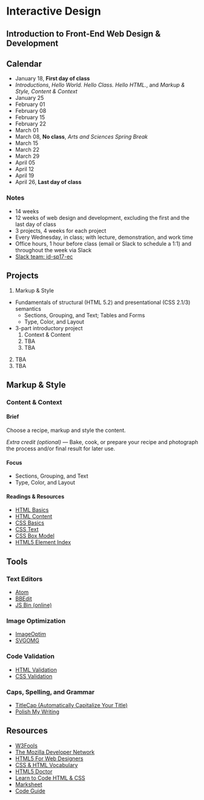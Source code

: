 # Interactive Design
## Introduction to Front-End Web Design & Development

## Calendar

- January 18, **First day of class**
 - *Introductions*, *Hello World. Hello Class. Hello HTML.*, and *Markup & Style, Content & Context*
- January 25
- February 01
- February 08
- February 15
- February 22
- March 01
- March 08, **No class**, *Arts and Sciences Spring Break*
- March 15
- March 22
- March 29
- April 05
- April 12
- April 19
- April 26, **Last day of class**

### Notes

- 14 weeks
- 12 weeks of web design and development, excluding the first and the last day of class
- 3 projects, 4 weeks for each project
- Every Wednesday, in class; with lecture, demonstration, and work time
- Office hours, 1 hour before class (email or Slack to schedule a 1:1) and throughout the week via Slack
- [Slack team: id-sp17-ec](https://id-sp17-ec.slack.com/)

## Projects

1. Markup & Style
  - Fundamentals of structural (HTML 5.2) and presentational (CSS 2.1/3) semantics
    - Sections, Grouping, and Text; Tables and Forms
    - Type, Color, and Layout
  - 3-part introductory project
    1. Context & Content
    2. TBA
    3. TBA
2. TBA
3. TBA

## Markup & Style
### Content & Context

#### Brief

Choose a recipe, markup and style the content.

*Extra credit (optional)* — Bake, cook, or prepare your recipe and photograph the process and/or final result for later use.

#### Focus

- Sections, Grouping, and Text
- Type, Color, and Layout

#### Readings & Resources

- [HTML Basics](http://marksheet.io/html-basics.html)
- [HTML Content](http://marksheet.io/html-content.html)
- [CSS Basics](http://marksheet.io/css-basics.html)
- [CSS Text](http://marksheet.io/css-text.html)
- [CSS Box Model](http://marksheet.io/css-box-model.html)
- [HTML5 Element Index](http://html5doctor.com/#glossary)


## Tools

### Text Editors

- [Atom](https://atom.io)
- [BBEdit](http://www.barebones.com/products/bbedit/)
- [JS Bin (online)](http://jsbin.com)

### Image Optimization

- [ImageOptim](https://imageoptim.com)
- [SVGOMG](https://jakearchibald.github.io/svgomg/)

### Code Validation

- [HTML Validation](http://validator.w3.org)
- [CSS Validation](http://validator.w3.org)

### Caps, Spelling, and Grammar

- [TitleCap (Automatically Capitalize Your Title)](http://titlecapitalization.com)
- [Polish My Writing](http://www.polishmywriting.com)


## Resources

- [W3Fools](http://www.w3fools.com)
- [The Mozilla Developer Network](https://developer.mozilla.org/en-US/)
- [HTML5 For Web Designers](https://html5forwebdesigners.com)
- [CSS & HTML Vocabulary](http://apps.workflower.fi/vocabs/)
- [HTML5 Doctor](http://html5doctor.com)
- [Learn to Code HTML & CSS](http://learn.shayhowe.com)
- [Marksheet](http://marksheet.io)
- [Code Guide](http://codeguide.co)
